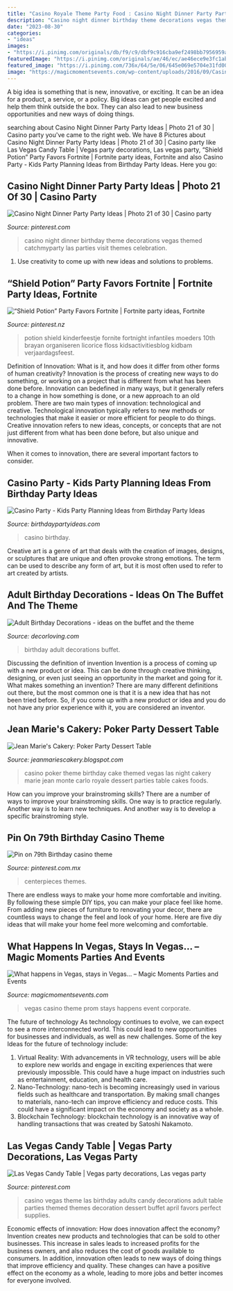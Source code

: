 ```yaml
---
title: "Casino Royale Theme Party Food : Casino Night Dinner Party Party Ideas"
description: "Casino night dinner birthday theme decorations vegas themed catchmyparty las parties visit themes celebration"
date: "2023-08-30"
categories:
- "ideas"
images:
- "https://i.pinimg.com/originals/db/f9/c9/dbf9c916cba9ef2498bb7956959a0241.jpg"
featuredImage: "https://i.pinimg.com/originals/ae/46/ec/ae46ece9e3fc1ab0d04d5a5594e11fe7.jpg"
featured_image: "https://i.pinimg.com/736x/64/5e/06/645e069e5704e31fd00d684d6de59d03.jpg"
image: "https://magicmomentsevents.com/wp-content/uploads/2016/09/Casino-theme-for-prom-or-corporate-event.jpg"
---
```



A big idea is something that is new, innovative, or exciting. It can be an idea for a product, a service, or a policy. Big ideas can get people excited and help them think outside the box. They can also lead to new business opportunities and new ways of doing things.

	

		
searching about Casino Night Dinner Party Party Ideas | Photo 21 of 30 | Casino party you've came to the right web. We have 8 Pictures about Casino Night Dinner Party Party Ideas | Photo 21 of 30 | Casino party like Las Vegas Candy Table | Vegas party decorations, Las vegas party, “Shield Potion” Party Favors Fortnite | Fortnite party ideas, Fortnite and also Casino Party - Kids Party Planning Ideas from Birthday Party Ideas. Here you go:
		
    
## Casino Night Dinner Party Party Ideas | Photo 21 Of 30 | Casino Party

<img loading=lazy src="https://i.pinimg.com/originals/db/f9/c9/dbf9c916cba9ef2498bb7956959a0241.jpg" onerror="this.onerror=null;this.src='https://tse2.mm.bing.net/th?id=OIP.N2lvRuWeClANI5h4KwMu_wHaJ4&amp;pid=15.1';" alt="Casino Night Dinner Party Party Ideas | Photo 21 of 30 | Casino party">

_Source: pinterest.com_

>casino night dinner birthday theme decorations vegas themed catchmyparty las parties visit themes celebration. 

	

1. Use creativity to come up with new ideas and solutions to problems.

    
## “Shield Potion” Party Favors Fortnite | Fortnite Party Ideas, Fortnite

<img loading=lazy src="https://i.pinimg.com/originals/ae/46/ec/ae46ece9e3fc1ab0d04d5a5594e11fe7.jpg" onerror="this.onerror=null;this.src='https://tse1.mm.bing.net/th?id=OIP.wvqEGxpGPT5Du5HB_3VhCwHaJ4&amp;pid=15.1';" alt="“Shield Potion” Party Favors Fortnite | Fortnite party ideas, Fortnite">

_Source: pinterest.nz_

>potion shield kinderfeestje fornite fortnight infantiles moeders 10th brayan organiseren licorice floss kidsactivitiesblog kidbam verjaardagsfeest. 

	

Definition of Innovation: What is it, and how does it differ from other forms of human creativity?
Innovation is the process of creating new ways to do something, or working on a project that is different from what has been done before. Innovation can bedefined in many ways, but it generally refers to a change in how something is done, or a new approach to an old problem. 
There are two main types of innovation: technological and creative. Technological innovation typically refers to new methods or technologies that make it easier or more efficient for people to do things. Creative innovation refers to new ideas, concepts, or concepts that are not just different from what has been done before, but also unique and innovative. 

When it comes to innovation, there are several important factors to consider.

    
## Casino Party - Kids Party Planning Ideas From Birthday Party Ideas

<img loading=lazy src="http://www.birthdaypartyideas.com/assets/images/autogen/Casino_Party_233x215.jpg" onerror="this.onerror=null;this.src='https://tse3.mm.bing.net/th?id=OIP.FqS84it7QpPjneIr5bDNkwAAAA&amp;pid=15.1';" alt="Casino Party - Kids Party Planning Ideas from Birthday Party Ideas">

_Source: birthdaypartyideas.com_

>casino birthday. 

	

Creative art is a genre of art that deals with the creation of images, designs, or sculptures that are unique and often provoke strong emotions. The term can be used to describe any form of art, but it is most often used to refer to art created by artists.

    
## Adult Birthday Decorations - Ideas On The Buffet And The Theme

<img loading=lazy src="https://decorloving.com/wp-content/uploads/2020/11/adult-birthday-decorations-3.jpg" onerror="this.onerror=null;this.src='https://tse2.mm.bing.net/th?id=OIP.wvSLhhhoR7QaZ-_i4ix5CQHaLH&amp;pid=15.1';" alt="Adult Birthday Decorations - ideas on the buffet and the theme">

_Source: decorloving.com_

>birthday adult decorations buffet. 

	

Discussing the definition of invention
Invention is a process of coming up with a new product or idea. This can be done through creative thinking, designing, or even just seeing an opportunity in the market and going for it. What makes something an invention? There are many different definitions out there, but the most common one is that it is a new idea that has not been tried before. So, if you come up with a new product or idea and you do not have any prior experience with it, you are considered an inventor.

    
## Jean Marie&#039;s Cakery: Poker Party Dessert Table

<img loading=lazy src="http://3.bp.blogspot.com/-SQsfZOW9SOg/TrKnRVOB49I/AAAAAAAAAKI/RLY9vtpIJU0/s1600/Jean+Marie%2527s+Cakery+-+Poker+Cupcakes+web.jpg" onerror="this.onerror=null;this.src='https://tse4.mm.bing.net/th?id=OIP.0aI2so-ibRLl5A1cCuDFHgHaLL&amp;pid=15.1';" alt="Jean Marie&#039;s Cakery: Poker Party Dessert Table">

_Source: jeanmariescakery.blogspot.com_

>casino poker theme birthday cake themed vegas las night cakery marie jean monte carlo royale dessert parties table cakes foods. 

	

How can you improve your brainstroming skills?
There are a number of ways to improve your brainstroming skills. One way is to practice regularly. Another way is to learn new techniques. And another way is to develop a specific brainstroming style.

    
## Pin On 79th Birthday Casino Theme

<img loading=lazy src="https://i.pinimg.com/736x/64/5e/06/645e069e5704e31fd00d684d6de59d03.jpg" onerror="this.onerror=null;this.src='https://tse4.mm.bing.net/th?id=OIP.IggDxOf2dK_fLf8EWm6e5wHaJ3&amp;pid=15.1';" alt="Pin on 79th Birthday casino theme">

_Source: pinterest.com.mx_

>centerpieces themes. 

	

There are endless ways to make your home more comfortable and inviting. By following these simple DIY tips, you can make your place feel like home. From adding new pieces of furniture to renovating your decor, there are countless ways to change the feel and look of your home. Here are five diy ideas that will make your home feel more welcoming and comfortable.

    
## What Happens In Vegas, Stays In Vegas… – Magic Moments Parties And Events

<img loading=lazy src="https://magicmomentsevents.com/wp-content/uploads/2016/09/Casino-theme-for-prom-or-corporate-event.jpg" onerror="this.onerror=null;this.src='https://tse4.mm.bing.net/th?id=OIP.9z-vCFsnAh4bEeunG4oxaQHaFP&amp;pid=15.1';" alt="What happens in Vegas, stays in Vegas… – Magic Moments Parties and Events">

_Source: magicmomentsevents.com_

>vegas casino theme prom stays happens event corporate. 

	

The future of technology
As technology continues to evolve, we can expect to see a more interconnected world. This could lead to new opportunities for businesses and individuals, as well as new challenges. Some of the key Ideas for the future of technology include: 
1. Virtual Reality: With advancements in VR technology, users will be able to explore new worlds and engage in exciting experiences that were previously impossible. This could have a huge impact on industries such as entertainment, education, and health care.
2. Nano-Technology: nano-tech is becoming increasingly used in various fields such as healthcare and transportation. By making small changes to materials, nano-tech can improve efficiency and reduce costs. This could have a significant impact on the economy and society as a whole. 
3. Blockchain Technology: blockchain technology is an innovative way of handling transactions that was created by Satoshi Nakamoto.

    
## Las Vegas Candy Table | Vegas Party Decorations, Las Vegas Party

<img loading=lazy src="https://i.pinimg.com/originals/c0/7f/3d/c07f3d3d797c9d43e0271e90ab3a4c9e.jpg" onerror="this.onerror=null;this.src='https://tse4.mm.bing.net/th?id=OIP.IuaEWcNky9riMbIBPmxVCQHaFv&amp;pid=15.1';" alt="Las Vegas Candy Table | Vegas party decorations, Las vegas party">

_Source: pinterest.com_

>casino vegas theme las birthday adults candy decorations adult table parties themed themes decoration dessert buffet april favors perfect supplies. 

	

Economic effects of innovation: How does innovation affect the economy?
Invention creates new products and technologies that can be sold to other businesses. This increase in sales leads to increased profits for the business owners, and also reduces the cost of goods available to consumers. In addition, innovation often leads to new ways of doing things that improve efficiency and quality. These changes can have a positive effect on the economy as a whole, leading to more jobs and better incomes for everyone involved.

